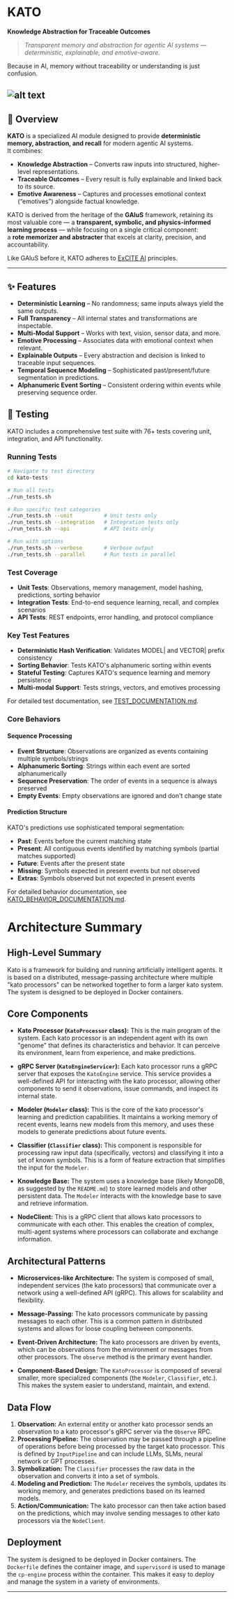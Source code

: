# KATO
**Knowledge Abstraction for Traceable Outcomes**

> *Transparent memory and abstraction for agentic AI systems — deterministic, explainable, and emotive-aware.*

Because in AI, memory without traceability or understanding is just confusion.

![alt text](assets/kato-graphic.png "KATO crystal")
---

## 🚀 Overview
**KATO** is a specialized AI module designed to provide **deterministic memory, abstraction, and recall** for modern agentic AI systems.  
It combines:

- **Knowledge Abstraction** – Converts raw inputs into structured, higher-level representations.
- **Traceable Outcomes** – Every result is fully explainable and linked back to its source.
- **Emotive Awareness** – Captures and processes emotional context (“emotives”) alongside factual knowledge.

KATO is derived from the heritage of the **GAIuS** framework, retaining its most valuable core — a **transparent, symbolic, and physics-informed learning process** — while focusing on a single critical component:  
a **rote memorizer and abstracter** that excels at clarity, precision, and accountability.

Like GAIuS before it, KATO adheres to [ExCITE AI](https://medium.com/@sevakavakians/what-is-excite-ai-712afd372af4) principles.

---

## ✨ Features
- **Deterministic Learning** – No randomness; same inputs always yield the same outputs.
- **Full Transparency** – All internal states and transformations are inspectable.
- **Multi-Modal Support** – Works with text, vision, sensor data, and more.
- **Emotive Processing** – Associates data with emotional context when relevant.
- **Explainable Outputs** – Every abstraction and decision is linked to traceable input sequences.
- **Temporal Sequence Modeling** – Sophisticated past/present/future segmentation in predictions.
- **Alphanumeric Event Sorting** – Consistent ordering within events while preserving sequence order.

## 🧪 Testing

KATO includes a comprehensive test suite with 76+ tests covering unit, integration, and API functionality.

### Running Tests

```bash
# Navigate to test directory
cd kato-tests

# Run all tests
./run_tests.sh

# Run specific test categories
./run_tests.sh --unit          # Unit tests only
./run_tests.sh --integration   # Integration tests only
./run_tests.sh --api           # API tests only

# Run with options
./run_tests.sh --verbose       # Verbose output
./run_tests.sh --parallel      # Run tests in parallel
```

### Test Coverage

- **Unit Tests**: Observations, memory management, model hashing, predictions, sorting behavior
- **Integration Tests**: End-to-end sequence learning, recall, and complex scenarios
- **API Tests**: REST endpoints, error handling, and protocol compliance

### Key Test Features

- **Deterministic Hash Verification**: Validates MODEL| and VECTOR| prefix consistency
- **Sorting Behavior**: Tests KATO's alphanumeric sorting within events
- **Stateful Testing**: Captures KATO's sequence learning and memory persistence
- **Multi-modal Support**: Tests strings, vectors, and emotives processing

For detailed test documentation, see [TEST_DOCUMENTATION.md](TEST_DOCUMENTATION.md).

### Core Behaviors

#### Sequence Processing
- **Event Structure**: Observations are organized as events containing multiple symbols/strings
- **Alphanumeric Sorting**: Strings within each event are sorted alphanumerically
- **Sequence Preservation**: The order of events in a sequence is always preserved
- **Empty Events**: Empty observations are ignored and don't change state

#### Prediction Structure
KATO's predictions use sophisticated temporal segmentation:
- **Past**: Events before the current matching state
- **Present**: All contiguous events identified by matching symbols (partial matches supported)
- **Future**: Events after the present state
- **Missing**: Symbols expected in present events but not observed
- **Extras**: Symbols observed but not expected in present events

For detailed behavior documentation, see [KATO_BEHAVIOR_DOCUMENTATION.md](kato-tests-v2/KATO_BEHAVIOR_DOCUMENTATION.md).

# Architecture Summary

## High-Level Summary

Kato is a framework for building and running artificially intelligent agents. It is based on a distributed, message-passing architecture where multiple "kato processors" can be networked together to form a larger kato system. The system is designed to be deployed in Docker containers.

## Core Components

*   **Kato Processor (`KatoProcessor` class):** This is the main program of the system. Each kato processor is an independent agent with its own "genome" that defines its characteristics and behavior. It can perceive its environment, learn from experience, and make predictions.

*   **gRPC Server (`KatoEngineServicer`):** Each kato processor runs a gRPC server that exposes the `KatoEngine` service. This service provides a well-defined API for interacting with the kato processor, allowing other components to send it observations, issue commands, and inspect its internal state.

*   **Modeler (`Modeler` class):** This is the core of the kato processor's learning and prediction capabilities. It maintains a working memory of recent events, learns new models from this memory, and uses these models to generate predictions about future events.

*   **Classifier (`Classifier` class):** This component is responsible for processing raw input data (specifically, vectors) and classifying it into a set of known symbols. This is a form of feature extraction that simplifies the input for the `Modeler`.

*   **Knowledge Base:** The system uses a knowledge base (likely MongoDB, as suggested by the `README.md`) to store learned models and other persistent data. The `Modeler` interacts with the knowledge base to save and retrieve information.

*   **NodeClient:** This is a gRPC client that allows kato processors to communicate with each other. This enables the creation of complex, multi-agent systems where processors can collaborate and exchange information.

## Architectural Patterns

*   **Microservices-like Architecture:** The system is composed of small, independent services (the kato processors) that communicate over a network using a well-defined API (gRPC). This allows for scalability and flexibility.

*   **Message-Passing:** The kato processors communicate by passing messages to each other. This is a common pattern in distributed systems and allows for loose coupling between components.

*   **Event-Driven Architecture:** The kato processors are driven by events, which can be observations from the environment or messages from other processors. The `observe` method is the primary event handler.

*   **Component-Based Design:** The `KatoProcessor` is composed of several smaller, more specialized components (the `Modeler`, `Classifier`, etc.). This makes the system easier to understand, maintain, and extend.

## Data Flow

1.  **Observation:** An external entity or another kato processor sends an observation to a kato processor's gRPC server via the `Observe` RPC.
2.  **Processing Pipeline:** The observation may be passed through a pipeline of operations before being processed by the target kato processor. This is defined by `InputPipeline` and can include LLMs, SLMs, neural network or GPT processes.
3.  **Symbolization:** The `Classifier` processes the raw data in the observation and converts it into a set of symbols.
4.  **Modeling and Prediction:** The `Modeler` receives the symbols, updates its working memory, and generates predictions based on its learned models.
5.  **Action/Communication:** The kato processor can then take action based on the predictions, which may involve sending messages to other kato processors via the `NodeClient`.

## Deployment

The system is designed to be deployed in Docker containers. The `Dockerfile` defines the container image, and `supervisord` is used to manage the `cp-engine` process within the container. This makes it easy to deploy and manage the system in a variety of environments.

---
